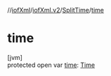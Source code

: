 //[iofXml](../../../index.md)/[iofXml.v2](../index.md)/[SplitTime](index.md)/[time](time.md)

# time

[jvm]\
protected open var [time](time.md): [Time](../-time/index.md)
